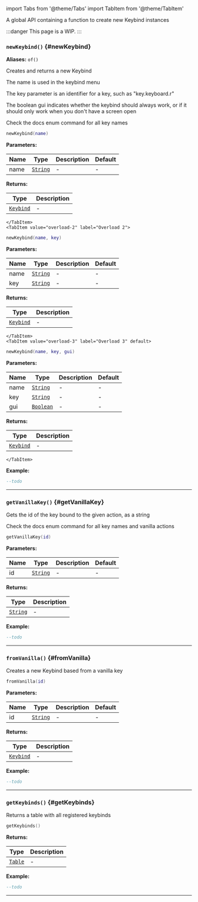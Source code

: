 import Tabs from '@theme/Tabs'
import TabItem from '@theme/TabItem'

A global API containing a function to create new Keybind instances

:::danger
This page is a WIP.
:::

### <code>newKeybind()</code> \{#newKeybind}

**Aliases:** `of()`

Creates and returns a new Keybind

The name is used in the keybind menu

The key parameter is an identifier for a key, such as "key.keyboard.r"

The boolean gui indicates whether the keybind should always work, or if it should only work when you don't have a screen open

Check the docs enum command for all key names

<Tabs>
    <TabItem value="overload-1" label="Overload 1">

```lua
newKeybind(name)
```

**Parameters:**

| Name | Type                     | Description | Default |
| ---- | ------------------------ | ----------- | ------- |
| name | <code>[String](#)</code> | -           | -       |

**Returns:**

| Type                                              | Description |
| ------------------------------------------------- | ----------- |
| <code>[Keybind](/globals/Keybinds/Keybind)</code> | -           |

    </TabItem>
    <TabItem value="overload-2" label="Overload 2">

```lua
newKeybind(name, key)
```

**Parameters:**

| Name | Type                     | Description | Default |
| ---- | ------------------------ | ----------- | ------- |
| name | <code>[String](#)</code> | -           | -       |
| key  | <code>[String](#)</code> | -           | -       |

**Returns:**

| Type                                              | Description |
| ------------------------------------------------- | ----------- |
| <code>[Keybind](/globals/Keybinds/Keybind)</code> | -           |

    </TabItem>
    <TabItem value="overload-3" label="Overload 3" default>

```lua
newKeybind(name, key, gui)
```

**Parameters:**

| Name | Type                      | Description | Default |
| ---- | ------------------------- | ----------- | ------- |
| name | <code>[String](#)</code>  | -           | -       |
| key  | <code>[String](#)</code>  | -           | -       |
| gui  | <code>[Boolean](#)</code> | -           | -       |

**Returns:**

| Type                                              | Description |
| ------------------------------------------------- | ----------- |
| <code>[Keybind](/globals/Keybinds/Keybind)</code> | -           |

    </TabItem>

</Tabs>

**Example:**

```lua
--todo
```

---

### <code>getVanillaKey()</code> \{#getVanillaKey}

Gets the id of the key bound to the given action, as a string

Check the docs enum command for all key names and vanilla actions

```lua
getVanillaKey(id)
```

**Parameters:**

| Name | Type                     | Description | Default |
| ---- | ------------------------ | ----------- | ------- |
| id   | <code>[String](#)</code> | -           | -       |

**Returns:**

| Type                     | Description |
| ------------------------ | ----------- |
| <code>[String](#)</code> | -           |

**Example:**

```lua
--todo
```

---

### <code>fromVanilla()</code> \{#fromVanilla}

Creates a new Keybind based from a vanilla key

```lua
fromVanilla(id)
```

**Parameters:**

| Name | Type                     | Description | Default |
| ---- | ------------------------ | ----------- | ------- |
| id   | <code>[String](#)</code> | -           | -       |

**Returns:**

| Type                                              | Description |
| ------------------------------------------------- | ----------- |
| <code>[Keybind](/globals/Keybinds/Keybind)</code> | -           |

**Example:**

```lua
--todo
```

---

### <code>getKeybinds()</code> \{#getKeybinds}

Returns a table with all registered keybinds

```lua
getKeybinds()
```

**Returns:**

| Type                    | Description |
| ----------------------- | ----------- |
| <code>[Table](#)</code> | -           |

**Example:**

```lua
--todo
```

---
